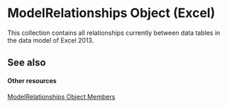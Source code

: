 
# ModelRelationships Object (Excel)

This collection contains all relationships currently between data tables in the data model of Excel 2013.


## See also


#### Other resources


 [ModelRelationships Object Members](95711631-5377-ef90-5708-0890b38ffa2f.md)

